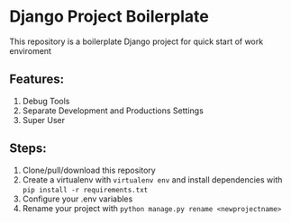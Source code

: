 # Django Project Boilerplate

This repository is a boilerplate Django project for quick start of work enviroment


## Features:
  1.  Debug Tools
  2.  Separate Development and Productions Settings
  3.  Super User

## Steps:

  1.  Clone/pull/download this repository
  2.  Create a virtualenv with ```virtualenv env``` and install dependencies with ```pip install -r requirements.txt ```
  3.  Configure your .env variables
  4.  Rename your project with ```python manage.py rename <newprojectname>```
